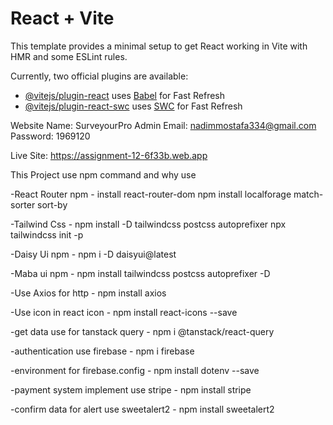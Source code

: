 # React + Vite

This template provides a minimal setup to get React working in Vite with HMR and some ESLint rules.

Currently, two official plugins are available:

- [@vitejs/plugin-react](https://github.com/vitejs/vite-plugin-react/blob/main/packages/plugin-react/README.md) uses [Babel](https://babeljs.io/) for Fast Refresh
- [@vitejs/plugin-react-swc](https://github.com/vitejs/vite-plugin-react-swc) uses [SWC](https://swc.rs/) for Fast Refresh


Website Name: SurveyourPro
Admin Email: nadimmostafa334@gmail.com
Password: 1969120

Live Site: https://assignment-12-6f33b.web.app


This Project use npm command and why use 

-React Router npm -
install react-router-dom 
npm install localforage match-sorter sort-by

-Tailwind Css -
npm install -D tailwindcss postcss autoprefixer
npx tailwindcss init -p

-Daisy Ui npm -
npm i -D daisyui@latest

-Maba ui npm -
npm install tailwindcss postcss autoprefixer -D

-Use Axios for http -
 npm install axios

 -Use icon in react icon -
 npm install react-icons --save

 -get data use for tanstack query -
 npm i @tanstack/react-query

 -authentication use firebase -
 npm i firebase

 -environment for firebase.config -
 npm install dotenv --save

 -payment system implement use stripe -
 npm install stripe

 -confirm data for alert use sweetalert2 -
 npm install sweetalert2
